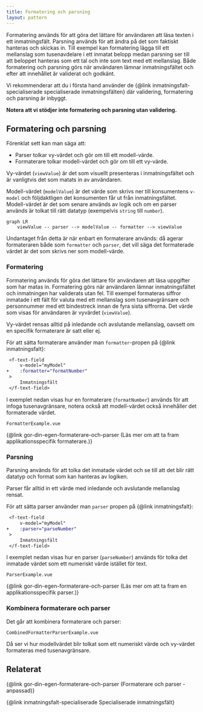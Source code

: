 ```yaml
---
title: Formatering och parsning
layout: pattern
---
```


Formatering används för att göra det lättare för användaren att läsa texten i ett inmatningsfält.
Parsning används för att ändra på det som faktiskt hanteras och skickas in.
Till exempel kan formatering lägga till ett mellanslag som tusenavdelare i ett inmatat belopp medan parsning ser till att beloppet hanteras som ett tal och inte som text med ett mellanslag.
Både formatering och parsning görs när användaren lämnar inmatningsfältet och efter att innehållet är validerat och godkänt.

Vi rekommenderar att du i första hand använder de {@link inmatningsfalt-specialiserade specialiserade inmatningsfälten} där validering, formatering och parsning är inbyggt.

**Notera att vi stödjer inte formatering och parsning utan validering.**

## Formatering och parsning

Förenklat sett kan man säga att:

-   Parser tolkar vy-värdet och gör om till ett modell-värde.
-   Formaterare tolkar modell-värdet och gör om till ett vy-värde.

Vy-värdet (`viewValue`) är det som visuellt presenteras i inmatningsfältet och är vanligtvis det som matats in av användaren.

Modell-värdet (`modelValue`) är det värde som skrivs ner till konsumentens `v-model` och följdaktligen det konsumenten får ut från inmatningsfältet.
Modell-värdet är det som senare används av logik och om en parser används är tolkat till rätt datatyp (exempelvis `string` till `number`).

```mermaid
graph LR
	viewValue -- parser --> modelValue -- formatter --> viewValue
```

Undantaget från detta är när enbart en formaterare används: då agerar formateraren både som `formatter` och `parser`, det vill säga det formaterade värdet är det som skrivs ner som modell-värde.

### Formatering

Formatering används för göra det lättare för användaren att läsa uppgifter som har matas in.
Formatering görs när användaren lämnar inmatningsfältet och inmatningen har validerats utan fel.
Till exempel formateras siffror inmatade i ett fält för valuta med ett mellanslag som tusenavgränsare och personnummer med ett bindestreck innan de fyra sista siffrorna.
Det värde som visas för användaren är vyvärdet (`viewValue`).

Vy-värdet rensas alltid på inledande och avslutande mellanslag, oavsett om en specifik formaterare är satt eller ej.

För att sätta formaterare använder man `formatter`-propen på {@link inmatningsfalt}:

```diff
 <f-text-field
     v-model="myModel"
+    :formatter="formatNumber"
 >
     Inmatningsfält
 </f-text-field>
```

I exemplet nedan visas hur en formaterare (`formatNumber`) används för att infoga tusenavgränsare, notera också att modell-värdet också innehåller det formaterade värdet.

```import nomarkup
FormatterExample.vue
```

{@link gor-din-egen-formaterare-och-parser (Läs mer om att ta fram applikationsspecifik formaterare.)}

### Parsning

Parsning används för att tolka det inmatade värdet och se till att det blir rätt datatyp och format som kan hanteras av logiken.

Parser får alltid in ett värde med inledande och avslutande mellanslag rensat.

För att sätta parser använder man `parser` propen på {@link inmatningsfalt}:

```diff
 <f-text-field
     v-model="myModel"
+    :parser="parseNumber"
 >
     Inmatningsfält
 </f-text-field>
```

I exemplet nedan visas hur en parser (`parseNumber`) används för tolka det inmatade värdet som ett numeriskt värde istället för text.

```import nomarkup
ParserExample.vue
```

{@link gor-din-egen-formaterare-och-parser (Läs mer om att ta fram en applikationsspecifik parser.)}

### Kombinera formaterare och parser

Det går att kombinera formaterare och parser:

```import nomarkup
CombinedFormatterParserExample.vue
```

Då ser vi hur modellvärdet blir tolkat som ett numeriskt värde och vy-värdet formateras med tusenavgränsare.

## Relaterat

{@link gor-din-egen-formaterare-och-parser (Formaterare och parser - anpassad)}

{@link inmatningsfalt-specialiserade Specialiserade inmatningsfält}
